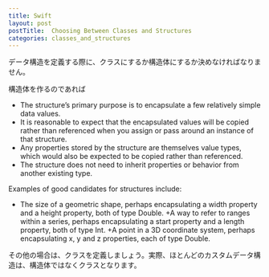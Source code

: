 ```yaml
---
title: Swift
layout: post
postTitle:  Choosing Between Classes and Structures
categories: classes_and_structures
---
```


データ構造を定義する際に、クラスにするか構造体にするか決めなければなりません。

構造体を作るのであれば

+ The structure’s primary purpose is to encapsulate a few relatively simple data values.
+ It is reasonable to expect that the encapsulated values will be copied rather than referenced when you assign or pass around an instance of that structure.
+ Any properties stored by the structure are themselves value types, which would also be expected to be copied rather than referenced.
+ The structure does not need to inherit properties or behavior from another existing type.

Examples of good candidates for structures include:

+ The size of a geometric shape, perhaps encapsulating a width property and a height property, both of type Double.
+A way to refer to ranges within a series, perhaps encapsulating a start property and a length property, both of type Int.
+A point in a 3D coordinate system, perhaps encapsulating x, y and z properties, each of type Double.

その他の場合は、クラスを定義しましょう。実際、ほとんどのカスタムデータ構造は、構造体ではなくクラスとなります。

